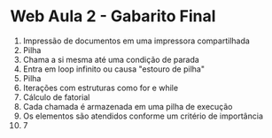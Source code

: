 # Web Aula 2 - Gabarito Final

1. Impressão de documentos em uma impressora compartilhada  
2. Pilha  
3. Chama a si mesma até uma condição de parada  
4. Entra em loop infinito ou causa "estouro de pilha"  
5. Pilha  
6. Iterações com estruturas como for e while  
7. Cálculo de fatorial  
8. Cada chamada é armazenada em uma pilha de execução  
9. Os elementos são atendidos conforme um critério de importância  
10. 7
